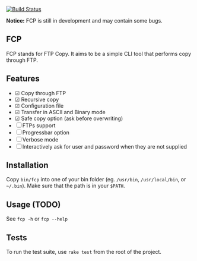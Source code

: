 
[![Build Status](https://travis-ci.org/gilliek/fcp.png?branch=master)](https://travis-ci.org/gilliek/fcp)

**Notice:** FCP is still in development and may contain some bugs.

## FCP

FCP stands for FTP Copy. It aims to be a simple CLI tool that performs copy
through FTP.

## Features

- ☑ Copy through FTP
- ☑ Recursive copy
- ☑ Configuration file
- ☑ Transfer in ASCII and Binary mode
- ☑ Safe copy option (ask before overwriting)
- ☐ FTPs support
- ☐ Progressbar option
- ☐ Verbose mode
- ☐ Interactively ask for user and password when they are not supplied

## Installation

Copy `bin/fcp` into one of your bin folder (eg. `/usr/bin`, `/usr/local/bin`,
or `~/.bin`). Make sure that the path is in your `$PATH`.

## Usage (TODO)

See `fcp -h` or `fcp --help`

## Tests

To run the test suite, use `rake test` from the root of the project.
